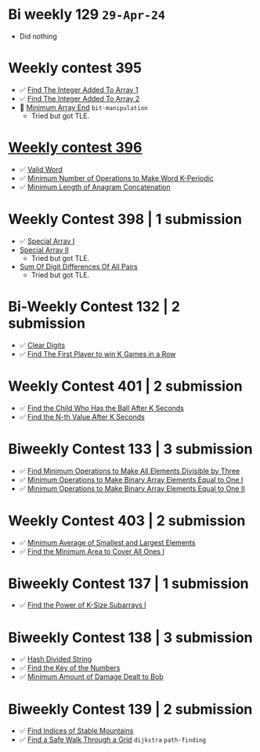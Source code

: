 # Bi weekly 129 `29-Apr-24`

-   Did nothing

# Weekly contest 395

-   ✅ [Find The Integer Added To Array 1](./findTheIntegerAddedToArray1/)
-   ✅ [Find The Integer Added To Array 2](./findTheIntegerAddedToArray2/)
-   📝 [Minimum Array End](./minimumArrayEnd/) `bit-manipulation`
    -   Tried but got TLE.

# [Weekly contest 396](https://leetcode.com/contest/weekly-contest-396/)

-   ✅ [Valid Word](./validWord/)
-   ✅ [Minimum Number of Operations to Make Word K-Periodic](./minNoOfOperationsToMakeWordKPeriodic/)
-   ✅ [Minimum Length of Anagram Concatenation](./minimumLengthofAnagramConcatenation/)

# Weekly Contest 398 | 1 submission

-   ✅ [Special Array I](./specialArrayI/)
-   [Special Array II](.specialArrayII/)
    -   Tried but got TLE.
-   [Sum Of Digit Differences Of All Pairs](.sumOfDigitDifferencesOfAllPairs/)
    -   Tried but got TLE.

# Bi-Weekly Contest 132 | 2 submission

-   ✅ [Clear Digits](./clearDigits/)
-   ✅ [Find The First Player to win K Games in a Row](./findTheFirstPlayerToWinKGamesInARow/)

# Weekly Contest 401 | 2 submission

-   ✅ [Find the Child Who Has the Ball After K Seconds](./findTheChildWhoHasTheBallAfterKSeconds/)
-   ✅ [Find the N-th Value After K Seconds](./findTheN-ThValueAfterKSeconds/)

# Biweekly Contest 133 | 3 submission

-   ✅ [Find Minimum Operations to Make All Elements Divisible by Three](./findMinimumOperationsToMakeAllElementsDivisibleByThree/)
-   ✅ [Minimum Operations to Make Binary Array Elements Equal to One I](./minimumOperationsToMakeBinaryArrayElementsEqualToOneI/)
-   ✅ [Minimum Operations to Make Binary Array Elements Equal to One II](./minimumOperationsToMakeBinaryArrayElementsEqualToOneIi)

# Weekly Contest 403 | 2 submission

-   ✅ [Minimum Average of Smallest and Largest Elements](./minimumAverageOfSmallestAndLargestElements/)
-   ✅ [Find the Minimum Area to Cover All Ones I](./findTheMinimumAreaToCoverAllOnesI/)

# Biweekly Contest 137 | 1 submission

-   ✅ [Find the Power of K-Size Subarrays I](./findthePowerofK-SizeSubarraysI/)

# Biweekly Contest 138 | 3 submission

-   ✅ [Hash Divided String](./hashDividedString/)
-   ✅ [Find the Key of the Numbers](./findtheKeyoftheNumbers/)
-   ✅ [Minimum Amount of Damage Dealt to Bob](./minimumAmountofDamageDealttoBob/)

# Biweekly Contest 139 | 2 submission

-   ✅ [Find Indices of Stable Mountains](./findIndicesofStableMountains/)
-   ✅ [Find a Safe Walk Through a Grid](./findaSafeWalkThroughaGrid/) `dijkstra` `path-finding`
